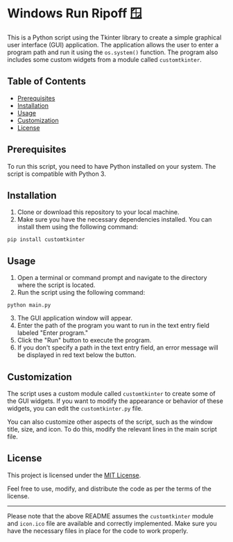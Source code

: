 # Windows Run Ripoff 🪟

This is a Python script using the Tkinter library to create a simple graphical user interface (GUI) application. The application allows the user to enter a program path and run it using the `os.system()` function. The program also includes some custom widgets from a module called `customtkinter`.

## Table of Contents

- [Prerequisites](#-prerequisites)
- [Installation](#-installation)
- [Usage](#-usage)
- [Customization](#-customization)
- [License](#-license)

## Prerequisites

To run this script, you need to have Python installed on your system. The script is compatible with Python 3.

## Installation

1. Clone or download this repository to your local machine.
2. Make sure you have the necessary dependencies installed. You can install them using the following command:

```
pip install customtkinter
```

## Usage

1. Open a terminal or command prompt and navigate to the directory where the script is located.
2. Run the script using the following command:

```
python main.py
```

3. The GUI application window will appear.
4. Enter the path of the program you want to run in the text entry field labeled "Enter program."
5. Click the "Run" button to execute the program.
6. If you don't specify a path in the text entry field, an error message will be displayed in red text below the button.

## Customization

The script uses a custom module called `customtkinter` to create some of the GUI widgets. If you want to modify the appearance or behavior of these widgets, you can edit the `customtkinter.py` file.

You can also customize other aspects of the script, such as the window title, size, and icon. To do this, modify the relevant lines in the main script file.

## License

This project is licensed under the [MIT License](LICENSE).

Feel free to use, modify, and distribute the code as per the terms of the license.

---

Please note that the above README assumes the `customtkinter` module and `icon.ico` file are available and correctly implemented. Make sure you have the necessary files in place for the code to work properly.
